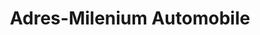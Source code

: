 ---
title: "Adres-Milenium Automobile"
url: /bad-wurzach/adres-milenium-automobile/
shop: Autohaus
---